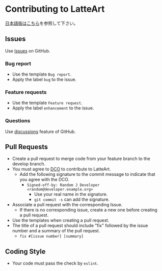 # Contributing to LatteArt

[日本語版はこちら](contributing_ja.md)を参照して下さい。

## Issues
Use [Issues](https://github.com/latteart-org/latteart/issues) on GitHub.

### Bug report
- Use the template `Bug report`.
- Apply the label `bug` to the issue.

### Feature requests
- Use the template `Feature request`.
- Apply the label `enhancement` to the issue.

### Questions

Use [discussions](https://github.com/latteart-org/latteart/discussions) feature of GitHub.

## Pull Requests
- Create a pull request to merge code from your feature branch to the develop branch.
- You must agree to [DCO](https://developercertificate.org/) to contribute to LatteArt.
    - Add the following signature to the commit message to indicate that you agree with the DCO.
        - `Signed-off-by: Random J Developer <random@developer.example.org>`
            - Use your real name in the signature.
            - `git commit -s` can add the signature.
- Associate a pull request with the corresponding Issue.
    - If there is no corresponding issue, create a new one before creating a pull request.
- Use the templates when creating a pull request.
- The title of a pull request should include "fix" followed by the issue number and a summary of the pull request.
    - `fix #[issue number] [summary]`

## Coding Style
- Your code must pass the check by `eslint`.